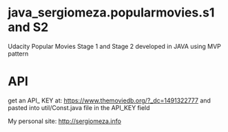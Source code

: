 # java_sergiomeza.popularmovies.s1 and S2
Udacity Popular Movies Stage 1 and Stage 2 developed in JAVA using MVP pattern

# API
get an API_ KEY at: https://www.themoviedb.org/?_dc=1491322777 and pasted into util/Const.java file in the API_KEY field

My personal site: http://sergiomeza.info
